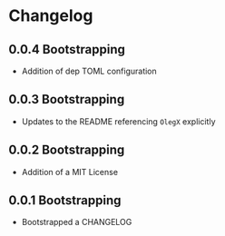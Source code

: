 # Changelog

## 0.0.4 Bootstrapping

* Addition of dep TOML configuration

## 0.0.3 Bootstrapping

* Updates to the README referencing `OlegX` explicitly

## 0.0.2 Bootstrapping

* Addition of a MIT License

## 0.0.1 Bootstrapping

* Bootstrapped a CHANGELOG

